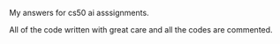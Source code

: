 My answers for cs50 ai asssignments.

All of the code written with great care and all the codes are commented.
